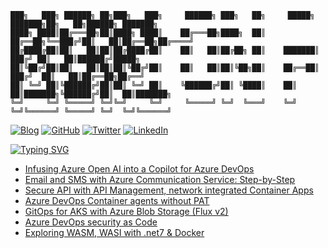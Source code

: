 ```
███╗   ███╗ ██████╗ ██╗███╗   ███╗     ██████╗ ███╗   ██╗     █████╗ ███████╗██╗   ██╗██████╗ ███████╗
████╗ ████║██╔═══██╗██║████╗ ████║    ██╔═══██╗████╗  ██║    ██╔══██╗╚══███╔╝██║   ██║██╔══██╗██╔════╝
██╔████╔██║██║   ██║██║██╔████╔██║    ██║   ██║██╔██╗ ██║    ███████║  ███╔╝ ██║   ██║██████╔╝█████╗  
██║╚██╔╝██║██║   ██║██║██║╚██╔╝██║    ██║   ██║██║╚██╗██║    ██╔══██║ ███╔╝  ██║   ██║██╔══██╗██╔══╝  
██║ ╚═╝ ██║╚██████╔╝██║██║ ╚═╝ ██║    ╚██████╔╝██║ ╚████║    ██║  ██║███████╗╚██████╔╝██║  ██║███████╗
╚═╝     ╚═╝ ╚═════╝ ╚═╝╚═╝     ╚═╝     ╚═════╝ ╚═╝  ╚═══╝    ╚═╝  ╚═╝╚══════╝ ╚═════╝ ╚═╝  ╚═╝╚══════╝
```
[![Blog](https://img.shields.io/badge/Web-moimhossain.com-orange)](https://moimhossain.com/)
[![GitHub](https://img.shields.io/badge/GitHub-%40moimhossain-239a3b)](https://github.com/moimhossain)
[![Twitter](https://img.shields.io/twitter/url?style=social&url=https%3A%2F%2Ftwitter.com%2FMoimHossain)](https://twitter.com/moimhossain)
[![LinkedIn](https://img.shields.io/badge/Linked-In-0c66c3)](https://www.linkedin.com/in/moimhossain/)



[![Typing SVG](https://readme-typing-svg.demolab.com?font=Fira+Code&size=15&pause=1000&color=B218F7&width=435&lines=Recent+blog+posts+from+https%3A%2F%2Fmoimhossain.com)](https://git.io/typing-svg)
<!-- BLOG-POST-LIST:START -->
- [Infusing Azure Open AI into a Copilot for Azure DevOps](https://moimhossain.com/2023/07/31/infusing-azure-open-ai-into-a-copilot-for-azure-devops/)
- [Email and SMS with Azure Communication Service: Step-by-Step](https://moimhossain.com/2023/07/26/email-and-sms-with-azure-communication-service-step-by-step/)
- [Secure API with API Management, network integrated Container Apps](https://moimhossain.com/2023/07/24/secure-api-with-api-management-network-integrated-container-apps/)
- [Azure DevOps Container agents without PAT](https://moimhossain.com/2023/04/04/azure-devops-container-agents-without-pat/)
- [GitOps for AKS with Azure Blob Storage &lpar;Flux v2&rpar;](https://moimhossain.com/2023/04/03/gitops-for-aks-with-azure-blob-storage-flux-v2/)
- [Azure DevOps security as Code](https://moimhossain.com/2023/03/29/azure-devops-security-as-code/)
- [Exploring WASM, WASI with .net7 &amp; Docker](https://moimhossain.com/2023/02/10/exploring-wasm-wasi-with-net7-docker/)
<!-- BLOG-POST-LIST:END -->


